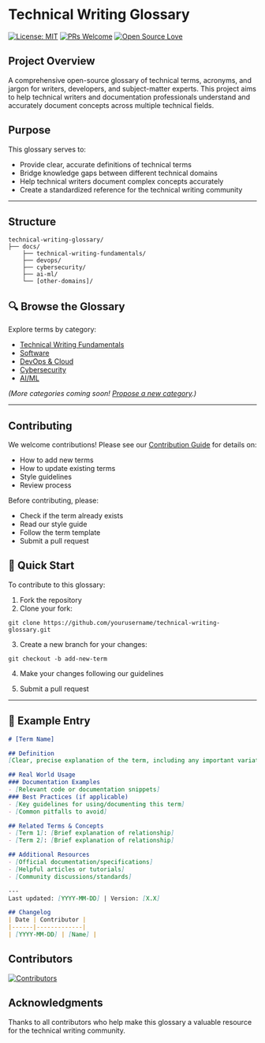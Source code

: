 # Technical Writing Glossary

[![License: MIT](https://img.shields.io/badge/License-MIT-yellow.svg)](LICENSE) [![PRs Welcome](https://img.shields.io/badge/PRs-Welcome!-8A2BE2)](CONTRIBUTING.md) [![Open Source Love](https://img.shields.io/badge/Open%20Source-%E2%9D%A4-red)](https://github.com/{USERNAME}/{REPO})

## Project Overview

A comprehensive open-source glossary of technical terms, acronyms, and jargon for writers, developers, and subject-matter experts. This project aims to help technical writers and documentation professionals understand and accurately document concepts across multiple technical fields.

## Purpose

This glossary serves to:

- Provide clear, accurate definitions of technical terms
- Bridge knowledge gaps between different technical domains
- Help technical writers document complex concepts accurately
- Create a standardized reference for the technical writing community

---

## Structure

```
technical-writing-glossary/
├── docs/
    ├── technical-writing-fundamentals/
    ├── devops/
    ├── cybersecurity/
    ├── ai-ml/
    └── [other-domains]/

```

## 🔍 Browse the Glossary

Explore terms by category:  
- [Technical Writing Fundamentals](/docs/Technical-writing-fundamentals/overview.md)  
- [Software](/docs/Software//overview.md)
- [DevOps & Cloud](./terms/devops.md)  
- [Cybersecurity](/docs/Cybersecurity/overview.md)  
- [AI/ML](./terms/general.md)  

*(More categories coming soon! [Propose a new category](https://github.com/your-repo/issues).)*

---

## Contributing

We welcome contributions! Please see our [Contribution Guide](CONTRIBUTING.md) for details on:

- How to add new terms
- How to update existing terms
- Style guidelines
- Review process

Before contributing, please:

- Check if the term already exists
- Read our style guide
- Follow the term template
- Submit a pull request


## 🚀 Quick Start

To contribute to this glossary:

1. Fork the repository
2. Clone your fork:

```
git clone https://github.com/yourusername/technical-writing-glossary.git
```

3. Create a new branch for your changes:

```
git checkout -b add-new-term
```

4. Make your changes following our guidelines
   
5. Submit a pull request
   
---

## 📝 Example Entry

```markdown
# [Term Name]

## Definition
[Clear, precise explanation of the term, including any important variations or industry-specific meanings]

## Real World Usage
### Documentation Examples
- [Relevant code or documentation snippets]
### Best Practices (if applicable)
- [Key guidelines for using/documenting this term]
- [Common pitfalls to avoid]

## Related Terms & Concepts
- [Term 1]: [Brief explanation of relationship]
- [Term 2]: [Brief explanation of relationship]

## Additional Resources
- [Official documentation/specifications]
- [Helpful articles or tutorials]
- [Community discussions/standards]

---
Last updated: [YYYY-MM-DD] | Version: [X.X]

## Changelog
| Date | Contributor |
|------|-------------|
| [YYYY-MM-DD] | [Name] | 
```

## Contributors

[![Contributors](https://contrib.rocks/image?repo=thetechwritershub/Technical-Writing-Glossary)](https://github.com/thetechwritershub/Technical-Writing-Glossary/graphs/contributors)


## Acknowledgments

Thanks to all contributors who help make this glossary a valuable resource for the technical writing community.

